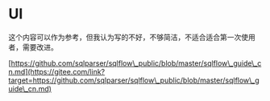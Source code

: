 # UI

这个内容可以作为参考，但我认为写的不好，不够简洁，不适合适合第一次使用者，需要改进。

[https://github.com/sqlparser/sqlflow\_public/blob/master/sqlflow\_guide\_cn.md](https://gitee.com/link?target=https://github.com/sqlparser/sqlflow\_public/blob/master/sqlflow\_guide\_cn.md)
